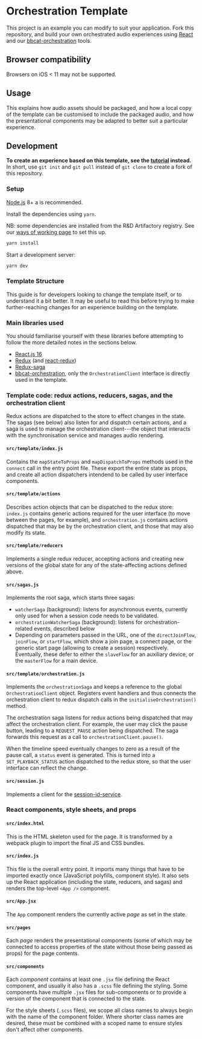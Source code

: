 # Orchestration Template

This project is an example you can modify to suit your application. Fork this repository, and build
your own orchestrated audio experiences using [React](https://reactjs.org/) and our
[bbcat-orchestration](https://github.com/bbc/bbcat-orchestration) tools.

## Browser compatibility

Browsers on iOS < 11 may not be supported.

## Usage

This explains how audio assets should be packaged, and how a local copy of the template can be customised
to include the packaged audio, and how the presentational components may be adapted to better suit a
particular experience.

## Development

**To create an experience based on this template, see the [tutorial](tutorial/) instead.** In short,
use `git init` and `git pull` instead of `git clone` to create a fork of this repository.

### Setup

[Node.js](https://nodejs.org/en/) 8+ a is recommended.

Install the dependencies using `yarn`.

NB: some dependencies are installed from the R&D Artifactory registry. See our [ways of working page](https://confluence.dev.bbc.co.uk/display/audioteam/bbcat-orchestration+libraries+and+tools) to set this up.

```sh
yarn install
```

Start a development server:

```sh
yarn dev
```

### Template Structure

This guide is for developers looking to change the template itself, or to understand it a bit better.
It may be useful to read this before trying to make further-reaching changes for an experience building
on the template.

### Main libraries used

You should familiarise yourself with these libraries before attempting to follow the more detailed notes in the sections below.

* [React.js 16](https://reactjs.org/)
* [Redux](https://redux.js.org/) (and [react-redux](https://redux.js.org/basics/usagewithreact))
* [Redux-saga](https://redux-saga.js.org/)
* [bbcat-orchestration](https://github.com/bbc/bbcat-orchestration), only the `OrchestrationClient` interface is directly used in the template.

### Template code: redux actions, reducers, sagas, and the orchestration client

Redux actions are dispatched to the store to effect changes in the state. The sagas (see below) also listen for and dispatch certain actions, and a saga is used to manage the orchestration client---the object that interacts with the synchronisation service and manages audio rendering.

#### `src/template/index.js`

Contains the `mapStateToProps` and `mapDispatchToProps` methods used in the `connect` call in the entry point file. These export the entire state as props, and create all action dispatchers intendend to be called by user interface components.

#### `src/template/actions`

Describes action objects that can be dispatched to the redux store: `index.js` contains generic actions required for the user interface (to move between the pages, for example), and `orchestration.js` contains actions dispatched that may be by the orchestration client, and those that may also modify its state.

#### `src/template/reducers`

Implements a single redux reducer, accepting actions and creating new versions of the global state for any of the state-affecting actions defined above.

#### `src/sagas.js`

Implements the root saga, which starts three sagas:

* `watcherSaga` (background): listens for asynchronous events, currently only used for when a session code needs to be validated.
* `orchestrationWatcherSaga` (background): listens for orchestration-related events, described below
* Depending on parameters passed in the URL, one of the `directJoinFlow`, `joinFlow`, or `startFlow`, which show a join page, a connect page, or the generic start page (allowing to create a session) respectively. Eventually, these defer to either the `slaveFlow` for an auxiliary device, or the `masterFlow` for a main device.

#### `src/template/orchestration.js`

Implements the `orchestrationSaga` and keeps a reference to the global `OrchestrationClient` object. Registers event handlers and thus connects the orchestration client to redux dispatch calls in the `initialiseOrchestration()` method.

The orchestration saga listens for redux actions being dispatched that may affect the orchestration client. For example, the user may click the pause button, leading to a `REQUEST_PAUSE` action being dispatched. The saga forwards this request as a call to `orchestrationClient.pause()`.

When the timeline speed eventually changes to zero as a result of the pause call, a `status` event is generated. This is turned into a `SET_PLAYBACK_STATUS` action dispatched to the redux store, so that the user interface can reflect the change.

#### `src/session.js`

Implements a client for the [session-id-service](https://github.com/bbc/bbcat-orchestration-session-id).

### React components, style sheets, and props

#### `src/index.html`

This is the HTML skeleton used for the page. It is transformed by a webpack plugin to import the final JS and CSS bundles.

#### `src/index.js`

This file is the overall entry point. It imports many things that have to be imported exactly once (JavaScript polyfills, component style). It also sets up the React application (including the state, reducers, and sagas) and renders the top-level `<App />` component.

#### `src/App.jsx`

The `App` component renders the currently active _page_ as set in the state.

#### `src/pages`

Each _page_ renders the presentational components (some of which may be connected to access properties of the state without those being passed as props) for the page contents.

#### `src/components`

Each _component_ contains at least one `.jsx` file defining the React component, and usually it also has a `.scss` file defining the styling. Some components have multiple `.jsx` files for sub-components or to provide a version of the component that is connected to the state.

For the style sheets (`.scss` files), we scope all class names to always begin with the name of the component folder. Where shorter class names are desired, these must be combined with a scoped name to ensure styles don't affect other components.
